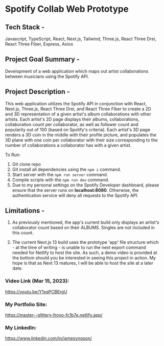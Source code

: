 # Spotify Collab Web Prototype

## Tech Stack -
Javascript, TypeScript, React, Next.js, Tailwind, Three.js, React Three Drei, React Three Fiber, Express, Axios

## Project Goal Summary -
Development of a web application which maps out artist collaborations between musicians using the Spotify API.

## Project Description -
This web application utilizes the Spotify API in conjunction with React, Next.js, Three.js, React Three Drei, and React Three Fiber to create a 2D and 3D representation of a given artist's album collaborations with other artists. Each artist's 2D page displays their albums, collaborations, collaboration count per collaborator, as well as follower count and popularity out of 100 (based on Spotify's criteria). Each artist's 3D page renders a 3D coin in the middle with their profile picture, and populates the 3D plane with one coin per collaborator with their size corresponding to the number of collaborations a collaborator has with a given artist.

To Run:
1. Git clone repo
2. Git install all dependencies using the ```npm i``` command.
3. Start server with the ```npm run server``` command.
4. Compile scripts with the ```npm run dev``` command.
5. Due to my personal settings on the Spotify Developer dashboard, please ensure that the server runs on **localhost:8080**. Otherwise, the authentication service will deny all requests to the Spotify API. 


## Limitations - 

1. As previously mentioned, the app's current build only displays an artist's collaborator count based on their ALBUMS. Singles are not included in this count.

2. The current Next.js 13 build uses the prototype 'app' file structure which - at the time of writing - is unable to run the next export command needed for Netlify to host the site. As such, a demo video is provided at the bottom should you be interested in seeing this project in action. My hope is that as Next 13 matures, I will be able to host the site at a later date.


### Video Link (Mar 15, 2023):
https://youtu.be/Y1xqPCBErgU

### My Portfolio Site:
https://master--glittery-froyo-fc1b7e.netlify.app/

### My LinkedIn:
https://www.linkedin.com/in/jamesyngson/